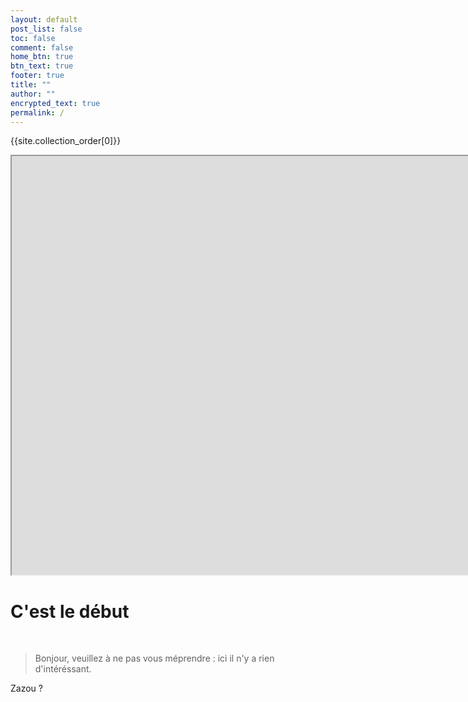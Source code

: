```yaml
---
layout: default
post_list: false
toc: false
comment: false
home_btn: true
btn_text: true
footer: true
title: ""
author: ""
encrypted_text: true
permalink: /
---
```

{{site.collection_order[0]}}



<iframe src="https://cybermap.kaspersky.com/fr/" width="2000" height="670"></iframe>




# C'est le début

<br>

> Bonjour, veuillez à ne pas vous méprendre : ici il n'y a rien d'intéréssant.


<p class="encrypted" id="xRh6XO+vBPqhXXbPZiJCBAJZVkIKE5A3UqdcEEwrU7tpvTew=="> Zazou ?</p>
